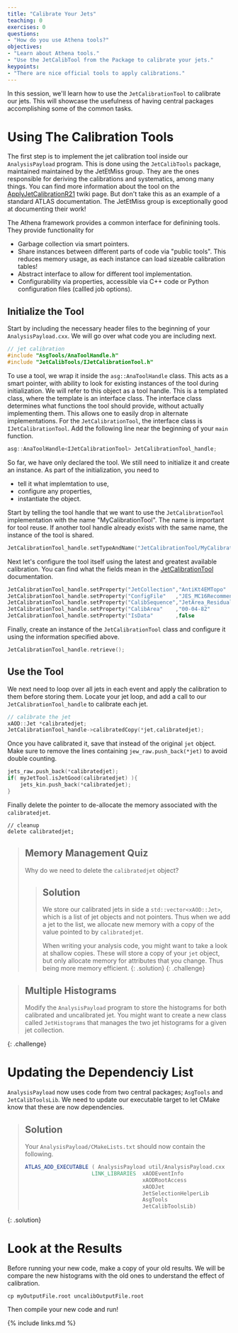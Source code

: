 ```yaml
---
title: "Calibrate Your Jets"
teaching: 0
exercises: 0
questions:
- "How do you use Athena tools?"
objectives:
- "Learn about Athena tools."
- "Use the JetCalibTool from the Package to calibrate your jets."
keypoints:
- "There are nice official tools to apply calibrations."
---
```


In this session, we'll learn how to use the `JetCalibrationTool` to calibrate our jets. This will showcase the usefulness of having central packages accomplishing some of the common tasks.

# Using The Calibration Tools
The first step is to implement the jet calibration tool inside our `AnalysisPayload` program. This is done using the `JetCalibTools` package, maintained maintained by the JetEtMiss group. They are the ones responsible for deriving the calibrations and systematics, among many things. You can find more information about the tool on the [ApplyJetCalibrationR21](https://twiki.cern.ch/twiki/bin/view/AtlasProtected/ApplyJetCalibrationR21) twiki page. But don't take this as an example of a standard ATLAS documentation. The JetEtMiss group is exceptionally good at documenting their work!

The Athena framework provides a common interface for definining tools. They provide functionality for
- Garbage collection via smart pointers.
- Share instances between different parts of code via "public tools". This reduces memory usage, as each instance can load sizeable calibration tables!
- Abstract interface to allow for different tool implementation.
- Configurability via properties, accessible via C++ code or Python configuration files (callled job options).

## Initialize the Tool
Start by including the necessary header files to the beginning of your `AnalysisPayload.cxx`. We will go over what code you are including next.

```c++
// jet calibration
#include "AsgTools/AnaToolHandle.h"
#include "JetCalibTools/IJetCalibrationTool.h"
```

To use a tool, we wrap it inside the `asg::AnaToolHandle` class. This acts as a smart pointer, with ability to look for existing instances of the tool during initialization. We will refer to this object as a tool handle. This is a templated class, where the template is an interface class. The interface class determines what functions the tool should provide, without actually implementing them. This allows one to easily drop in alternate implementations. For the `JetCalibrationTool`, the interface class is `IJetCalibrationTool`. Add the following line near the beginning of your `main` function.

```c++
asg::AnaToolHandle<IJetCalibrationTool> JetCalibrationTool_handle;
```

So far, we have only declared the tool. We still need to initialize it and create an instance. As part of the initialization, you need to
- tell it what implemtation to use,
- configure any properties,
- instantiate the object.

Start by telling the tool handle that we want to use the `JetCalibrationTool` implementation with the name "MyCalibrationTool". The name is important for tool reuse. If another tool handle already exists with the same name, the instance of the tool is shared.
```c++
JetCalibrationTool_handle.setTypeAndName("JetCalibrationTool/MyCalibrationTool");
```

Next let's configure the tool itself using the latest and greatest available calibration. You can find what the fields mean in the [JetCalibrationTool](https://twiki.cern.ch/twiki/bin/view/AtlasProtected/ApplyJetCalibrationR21) documentation.
```c++
JetCalibrationTool_handle.setProperty("JetCollection","AntiKt4EMTopo"                                                  );
JetCalibrationTool_handle.setProperty("ConfigFile"   ,"JES_MC16Recommendation_Consolidated_EMTopo_Apr2019_Rel21.config");
JetCalibrationTool_handle.setProperty("CalibSequence","JetArea_Residual_EtaJES_GSC_Smear"                              );
JetCalibrationTool_handle.setProperty("CalibArea"    ,"00-04-82"                                                       );
JetCalibrationTool_handle.setProperty("IsData"       ,false                                                            );
```

Finally, create an instance of the `JetCalibrationTool` class and configure it using the information specified above.
```c++
JetCalibrationTool_handle.retrieve();
```

## Use the Tool
We next need to loop over all jets in each event and apply the calibration to them before storing them. Locate your jet loop, and add a call to our `JetCalibrationTool_handle` to calibrate each jet.

```c++
// calibrate the jet
xAOD::Jet *calibratedjet;
JetCalibrationTool_handle->calibratedCopy(*jet,calibratedjet);
```

Once you have calibrated it, save that instead of the original `jet` object. Make sure to remove the lines containing `jew_raw.push_back(*jet)` to avoid double counting.
```c++
jets_raw.push_back(*calibratedjet);
if( myJetTool.isJetGood(calibratedjet) ){
    jets_kin.push_back(*calibratedjet);
}
```

Finally delete the pointer to de-allocate the memory associated with the `calibratedjet`.
```
// cleanup
delete calibratedjet;
```

> ## Memory Management Quiz
>
> Why do we need to delete the `calibratedjet` object?
>
> > ## Solution
> >
> > We store our calibrated jets in side a `std::vector<xAOD::Jet>`, which is a list of jet objects and not pointers. Thus when we add a jet to the list, we allocate new memory with a copy of the value pointed to by `calibratedjet`.
> >
> > When writing your analysis code, you might want to take a look at shallow copies. These will store a copy of your `jet` object, but only allocate memory for attributes that you change. Thus being more memory efficient.
> {: .solution}
{: .challenge}


> ## Multiple Histograms
>
> Modify the `AnalysisPayload` program to store the histograms for both calibrated and uncalibrated jet. You might want to create a new class called `JetHistograms` that manages the two jet histograms for a given jet collection.
>
{: .challenge}

# Updating the Dependenciy List
`AnalysisPayload` now uses code from two central packages; `AsgTools` and `JetCalibToolsLib`. We need to update our executable target to let CMake know that these are now dependencies.


> ## Solution
>
> Your `AnalysisPayload/CMakeLists.txt` should now contain the following.
>
> ```cmake
> ATLAS_ADD_EXECUTABLE ( AnalysisPayload util/AnalysisPayload.cxx
>                      LINK_LIBRARIES  xAODEventInfo
>                                      xAODRootAccess
>                                      xAODJet
>                                      JetSelectionHelperLib
>                                      AsgTools
>                                      JetCalibToolsLib)
> ```
>
{: .solution}


# Look at the Results
Before running your new code, make a copy of your old results. We will be compare the new histograms with the old ones to understand the effect of calibration.

```shell
cp myOutputFile.root uncalibOutputFile.root
```

Then compile your new code and run!



{% include links.md %}
